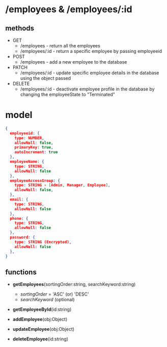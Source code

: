# **/employees & /employees/:id**

## methods

- GET
  - /employees - return all the employees
  - /employees/:id - return a specific employee by passing employeeid
- POST
  - /employees - add a new employee to the database
- PATCH
  - /employees/:id - update specific employee details in the database using the object passed
- DELETE
  - /employees/:id - deactivate employee profile in the database by changing the employeeState to "Terminated"

# model

```json
{
  employeeid: {
    type: NUMBER,
    allowNull: false,
    primaryKey: true,
    autoIncrement: true
  },
  employeeName: {
    type: STRING,
    allowNull: false
  },
  employeeAccessGroup: {
    type: STRING - [Admin, Manager, Employee],
    allowNull: false,
  },
  email: {
    type: STRING,
    allowNull: false
  },
  phone: {
    type: STRING,
    allowNull: false
  },
  password: {
    type: STRING (Encrypted),
    allowNull: false
  },
}
```

## functions

- **getEmployees**(sortingOrder:string, searchKeyword:string)

  - _sortingOrder_ = 'ASC' (or) 'DESC'
  - _searchKeyword_ (optional)

- **getEmployeeById**(id:string)
- **addEmployee**(obj:Object)
- **updateEmployee**(obj:Object)
- **deleteEmployee**(id:string)
